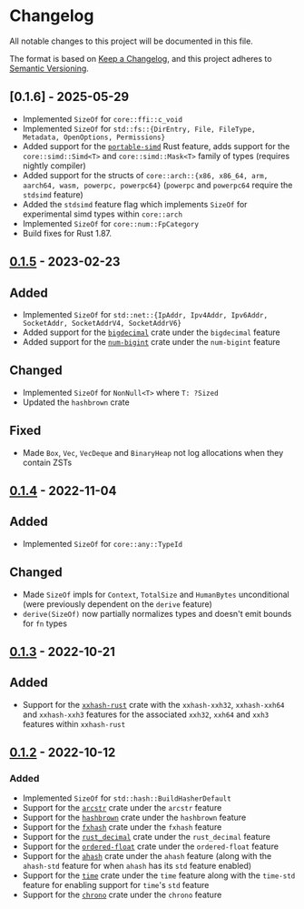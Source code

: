 # Changelog

All notable changes to this project will be documented in this file.

The format is based on [Keep a Changelog](https://keepachangelog.com/en/1.0.0/),
and this project adheres to [Semantic Versioning](https://semver.org/spec/v2.0.0.html).

<!-- next-header -->
## [0.1.6] - 2025-05-29

- Implemented `SizeOf` for `core::ffi::c_void`
- Implemented `SizeOf` for `std::fs::{DirEntry, File, FileType, Metadata, OpenOptions, Permissions}`
- Added support for the [`portable-simd`](https://github.com/rust-lang/rust/issues/86656) Rust feature,
  adds support for the `core::simd::Simd<T>` and `core::simd::Mask<T>` family of types (requires nightly compiler)
- Added support for the structs of `core::arch::{x86, x86_64, arm, aarch64, wasm, powerpc, powerpc64}`
  (`powerpc` and `powerpc64` require the `stdsimd` feature)
- Added the `stdsimd` feature flag which implements `SizeOf` for experimental simd types within `core::arch`
- Implemented `SizeOf` for `core::num::FpCategory`
- Build fixes for Rust 1.87.

## [0.1.5] - 2023-02-23

## Added

- Implemented `SizeOf` for `std::net::{IpAddr, Ipv4Addr, Ipv6Addr, SocketAddr, SocketAddrV4, SocketAddrV6}`
- Added support for the [`bigdecimal`](https://crates.io/crates/bigdecimal) crate under the `bigdecimal` feature
- Added support for the [`num-bigint`](https://crates.io/crates/num-bigint) crate under the `num-bigint` feature

## Changed

- Implemented `SizeOf` for `NonNull<T>` where `T: ?Sized`
- Updated the `hashbrown` crate

## Fixed

- Made `Box`, `Vec`, `VecDeque` and `BinaryHeap` not log allocations when they contain ZSTs

## [0.1.4] - 2022-11-04

## Added

- Implemented `SizeOf` for `core::any::TypeId`

## Changed

- Made `SizeOf` impls for `Context`, `TotalSize` and `HumanBytes` unconditional
  (were previously dependent on the `derive` feature)
- `derive(SizeOf)` now partially normalizes types and doesn't emit bounds for `fn` types

## [0.1.3] - 2022-10-21

## Added

- Support for the [`xxhash-rust`](https://docs.rs/xxhash-rust) crate with the `xxhash-xxh32`, `xxhash-xxh64`
  and `xxhash-xxh3` features for the associated `xxh32`, `xxh64` and `xxh3` features within `xxhash-rust` 

## [0.1.2] - 2022-10-12

### Added

- Implemented `SizeOf` for `std::hash::BuildHasherDefault`
- Support for the [`arcstr`](https://docs.rs/arcstr) crate under the `arcstr` feature
- Support for the [`hashbrown`](https://docs.rs/hashbrown)  crate under the `hashbrown` feature
- Support for the [`fxhash`](https://docs.rs/fxhash/latest/fxhash) crate under the `fxhash` feature
- Support for the [`rust_decimal`](https://docs.rs/rust_decimal) crate under the `rust_decimal` feature
- Support for the [`ordered-float`](https://docs.rs/ordered-float) crate under the `ordered-float` feature
- Support for the [`ahash`](https://docs.rs/ahash) crate under the `ahash` feature (along with
  the `ahash-std` feature for when `ahash` has its `std` feature enabled)
- Support for the [`time`](https://docs.rs/time) crate under the `time` feature along with the `time-std`
  feature for enabling support for `time`'s `std` feature
- Support for the [`chrono`](https://docs.rs/chrono) crate under the `chrono` feature

<!-- next-url -->
[Unreleased]: https://github.com/Kixiron/size-of/compare/v0.1.5...HEAD
[0.1.5]: https://github.com/Kixiron/size-of/compare/v0.1.4...v0.1.5
[0.1.4]: https://github.com/Kixiron/size-of/compare/v0.1.3...v0.1.4
[0.1.3]: https://github.com/Kixiron/size-of/compare/v0.1.2...v0.1.3
[0.1.2]: https://github.com/Kixiron/size-of/compare/...v0.1.2
